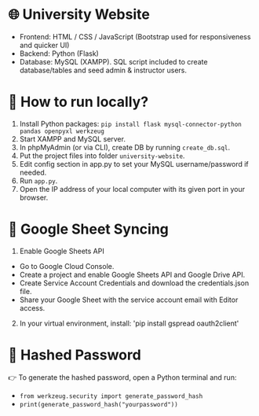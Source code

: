 # 🌐 University Website
* Frontend: HTML / CSS / JavaScript (Bootstrap used for responsiveness and quicker UI)
* Backend: Python (Flask)
* Database: MySQL (XAMPP). SQL script included to create database/tables and seed admin & instructor users.

# 🚀 How to run locally?
1. Install Python packages: `pip install flask mysql-connector-python pandas openpyxl werkzeug`
3. Start XAMPP and MySQL server.
4. In phpMyAdmin (or via CLI), create DB by running `create_db.sql`.
5. Put the project files into folder `university-website`.
6. Edit config section in app.py to set your MySQL username/password if needed.
7. Run `app.py`.
8. Open the IP address of your local computer with its given port in your browser.

# 🧾 Google Sheet Syncing
1. Enable Google Sheets API
* Go to Google Cloud Console.
* Create a project and enable Google Sheets API and Google Drive API.
* Create Service Account Credentials and download the credentials.json file.
* Share your Google Sheet with the service account email with Editor access.
2. In your virtual environment, install: 'pip install gspread oauth2client'

# 🔐 Hashed Password
👉 To generate the hashed password, open a Python terminal and run:
* `from werkzeug.security import generate_password_hash`
* `print(generate_password_hash("yourpassword"))`

